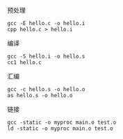 
预处理

```
gcc -E hello.c -o hello.i
cpp hello.c > hello.i
```

编译

```
gcc -S hello.i -o hello.s
cc1 hello.c
```

汇编

```
gcc -c hello.s -o hello.o
as hello.s -o hello.o
``` 

链接

```
gcc -static -o myproc main.o test.o
ld -static -o myproc main.o test.o
```
